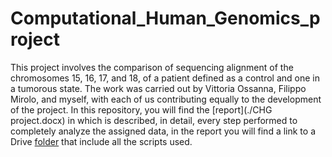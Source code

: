 # Computational_Human_Genomics_project

This project involves the comparison of sequencing alignment of the chromosomes 15, 16, 17, and 18, of a patient defined as a control and one in a tumorous state. The work was carried out by Vittoria Ossanna, Filippo Mirolo, and myself, with each of us contributing equally to the development of the project. In this repository, you will find the [report](./CHG project.docx) in which is described, in detail, every step performed to completely analyze the assigned data, in the report you will find a link to a Drive [folder](https://drive.google.com/drive/u/1/folders/1TlTxTG9oP44GxuqyRWUQYxPfHs1eXaZk) that include all the scripts used.
